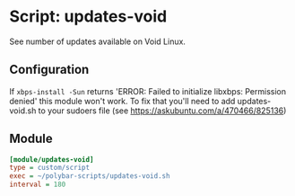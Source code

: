 # Script: updates-void
See number of updates available on Void Linux.

## Configuration
If `xbps-install -Sun` returns 'ERROR: Failed to initialize libxbps: Permission denied' this module won't work.
To fix that you'll need to add updates-void.sh to your sudoers file (see https://askubuntu.com/a/470466/825136)


## Module
```ini
[module/updates-void]
type = custom/script
exec = ~/polybar-scripts/updates-void.sh
interval = 180
```
